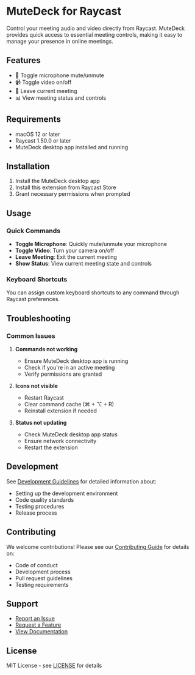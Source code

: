 # MuteDeck for Raycast

Control your meeting audio and video directly from Raycast. MuteDeck provides quick access to essential meeting controls, making it easy to manage your presence in online meetings.

## Features

- 🎤 Toggle microphone mute/unmute
- 📹 Toggle video on/off
- 🚪 Leave current meeting
- 📊 View meeting status and controls

## Requirements

- macOS 12 or later
- Raycast 1.50.0 or later
- MuteDeck desktop app installed and running

## Installation

1. Install the MuteDeck desktop app
2. Install this extension from Raycast Store
3. Grant necessary permissions when prompted

## Usage

### Quick Commands

- **Toggle Microphone**: Quickly mute/unmute your microphone
- **Toggle Video**: Turn your camera on/off
- **Leave Meeting**: Exit the current meeting
- **Show Status**: View current meeting state and controls

### Keyboard Shortcuts

You can assign custom keyboard shortcuts to any command through Raycast preferences.

## Troubleshooting

### Common Issues

1. **Commands not working**

   - Ensure MuteDeck desktop app is running
   - Check if you're in an active meeting
   - Verify permissions are granted

2. **Icons not visible**

   - Restart Raycast
   - Clear command cache (⌘ + ⌥ + R)
   - Reinstall extension if needed

3. **Status not updating**
   - Check MuteDeck desktop app status
   - Ensure network connectivity
   - Restart the extension

## Development

See [Development Guidelines](docs/development.md) for detailed information about:

- Setting up the development environment
- Code quality standards
- Testing procedures
- Release process

## Contributing

We welcome contributions! Please see our [Contributing Guide](CONTRIBUTING.md) for details on:

- Code of conduct
- Development process
- Pull request guidelines
- Testing requirements

## Support

- [Report an Issue](https://github.com/yourusername/mutedeck-raycast-extension/issues)
- [Request a Feature](https://github.com/yourusername/mutedeck-raycast-extension/issues/new)
- [View Documentation](docs/)

## License

MIT License - see [LICENSE](LICENSE) for details
